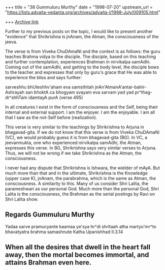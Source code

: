 +++
title = "38 Gummuluru Murthy"
date = "1998-07-20"
upstream_url = "https://lists.advaita-vedanta.org/archives/advaita-l/1998-July/009105.html"

+++
[Archive link](https://lists.advaita-vedanta.org/archives/advaita-l/1998-July/009105.html)

Further to my previous posts on the topic, I would like to present another
"evidence" that Shrikrishna is jnAnam, the Atman, the consciousness of the
jeeva.

The verse is from Viveka ChuDAmaNi and the context is as follows: the guru
teaches Brahma vidya to the disciple. The disciple, based on this teaching
and further contemplation, experiences Brahman in nirvikalpa samAdhi.
Coming out of the samAdhi, and getting to the body level, the disciple
bows to the teacher and expresses that only by guru's grace that He was
able to experience the bliss and says further:

sarveshhu bhUteshhv'aham eva samsthitah
jnAn'AtmanA'antar-bahir-Ashrayah san
bhoktA ca bhogyam svayam eva sarvam
yad yad pr^thag-dr^shhTam idamtayA purA         (verse 495)

In all creatures I exist in the form of consciousness and the Self,
being their internal and external support. I am the enjoyer. I am the
enjoyable. I am all that I saw as the not-Self before (realization).


This verse is very similar to the teachings by Shrikrishna to Arjuna
in bhagavad-gita. If we do not know that this verse is from Viveka
ChuDAmaNi (VC), we would probably guess it is from bhagavad-gita (BG).
In VC, a jeevanmukta, one who experienced nirvikalpa samAdhi, the Atman,
expresses this verse. In BG, Shrikrishna says very similar verses to
Arjuna. Thus, we will not be wrong if we take Shrikrishna as the Atman,
the consciousness.

I never had any dispute that Shrikrishna is Ishwara, the wielder of mAyA.
But much more than that and in the ultimate, Shrikrishna is the Knowledge
(upper case K), jnAnam, the parabrahma, which is the same as Atman, the
consciousness. A similarity to this. Many of us consider Shri Lalita,
the parameshwari as our personal God. Much more than the personal God,
Shri Lalita is the consciousness, the Brahman as the serial postings by
Ravi on Shri Lalita show.

Regards
Gummuluru Murthy
------------------------------------------------------------------------
Yadaa sarve pramucyante kaamaa ye'sya hr^di shritaah
atha martyo'mr^to bhavatyatra brahma samashnute   Katha Upanishhad II.3.14

When all the desires that dwell in the heart fall away, then the mortal
becomes immortal, and attains Brahman even here.
------------------------------------------------------------------------

